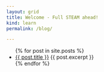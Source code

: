 ```yaml
---
layout: grid
title: Welcome - Full STEAM ahead!
kind: learn
permalink: /blog/

---
```


<ul>
  {% for post in site.posts %}
    <li>
      <a href="{{ post.url }}">{{ post.title }}</a>
      {{ post.excerpt }}
    </li>
  {% endfor %}
</ul>